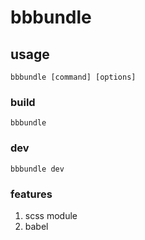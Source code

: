 # bbbundle

## usage
`bbbundle [command] [options]`

### build 
`bbbundle`

### dev
`bbbundle dev`

### features
1. scss module
2. babel
